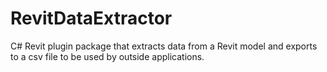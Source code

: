 # RevitDataExtractor

C# Revit plugin package that extracts data from a Revit model and exports to a csv file to be used by outside applications. 
